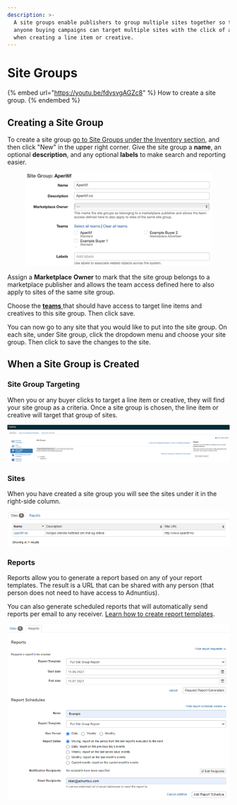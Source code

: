 ```yaml
---
description: >-
  A site groups enable publishers to group multiple sites together so that
  anyone buying campaigns can target multiple sites with the click of a button
  when creating a line item or creative.
---
```


# Site Groups

{% embed url="https://youtu.be/fdvsvgAGZc8" %}
How to create a site group.
{% endembed %}

## Creating a Site Group

To create a site group [go to Site Groups under the Inventory section](https://admin.adnuntius.com/site-groups), and then click "New" in the upper right corner. Give the site group a **name**, an optional **description**, and any optional **labels** to make search and reporting easier.&#x20;

<figure><img src="../../../../.gitbook/assets/SiteGroup.png" alt=""><figcaption></figcaption></figure>

Assign a **Marketplace** **Owner** to mark that the site group belongs to a marketplace publisher and allows the team access defined here to also apply to sites of the same site group.

Choose the [**teams** ](../../../../adnuntius-advertising/admin-ui/users/users-teams-and-roles-1.md)that should have access to target line items and creatives to this site group. Then click save.

You can now go to any site that you would like to put into the site group. On each site, under Site group, click the dropdown menu and choose your site group. Then click to save the changes to the site.

## When a Site Group is Created

### Site Group Targeting

When you or any buyer clicks to target a line item or creative, they will find your site group as a criteria. Once a site group is chosen, the line item or creative will target that group of sites.

![Once a site group is created then teams with access to that site group can target campaigns to it.](<../../../../.gitbook/assets/202207 Site Group Targeting.png>)

### Sites

When you have created a site group you will see the sites under it in the right-side column.

![List of sites.](<../../../../.gitbook/assets/202207 Site Group - Site Overview.png>)

### Reports

Reports allow you to generate a report based on any of your report templates. The result is a URL that can be shared with any person (that person does not need to have access to Adnuntius).

You can also generate scheduled reports that will automatically send reports per email to any receiver. [Learn how to create report templates](../../../../adnuntius-advertising/admin-ui/reports/reports-templates-and-schedules.md).

![Schedule site group reports.](<../../../../.gitbook/assets/202207 Site Group - Reports.png>)
